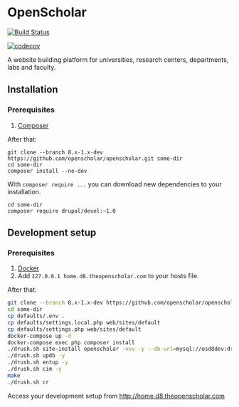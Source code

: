 # OpenScholar

[![Build Status](https://travis-ci.org/openscholar/openscholar.svg?branch=8.x-1.x-dev)](https://travis-ci.org/openscholar/openscholar)

[![codecov](https://codecov.io/gh/openscholar/openscholar/branch/8.x-1.x-dev/graph/badge.svg)](https://codecov.io/gh/openscholar/openscholar)

A website building platform for universities, research centers, departments, labs and faculty.

## Installation

### Prerequisites

1. [Composer](https://getcomposer.org/download)

After that:

```
git clone --branch 8.x-1.x-dev https://github.com/openscholar/openscholar.git some-dir
cd some-dir
composer install --no-dev
```

With `composer require ...` you can download new dependencies to your installation.

```
cd some-dir
composer require drupal/devel:~1.0
```

## Development setup

### Prerequisites

1. [Docker](https://docs.docker.com/install)
2. Add `127.0.0.1 home.d8.theopenscholar.com` to your hosts file.

After that:

```bash
git clone --branch 8.x-1.x-dev https://github.com/openscholar/openscholar.git some-dir
cd some-dir
cp defaults/.env .
cp defaults/settings.local.php web/sites/default
cp defaults/settings.php web/sites/default
docker-compose up -d
docker-compose exec php composer install
./drush.sh site-install openscholar -vvv -y --db-url=mysql://osd8dev:drupal@mariadb/osd8dev --existing-config --account-pass=ADMIN_PASSWORD
./drush.sh updb -y
./drush.sh entup -y
./drush.sh cim -y
make
./drush.sh cr
```

Access your development setup from http://home.d8.theopenscholar.com
